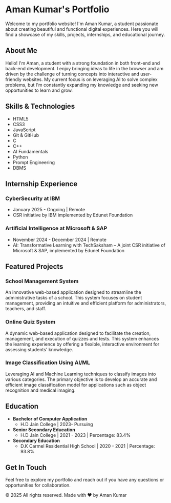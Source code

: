 
# Aman Kumar's Portfolio

Welcome to my portfolio website! I'm Aman Kumar, a student passionate about creating beautiful and functional digital experiences. Here you will find a showcase of my skills, projects, internships, and educational journey.

## About Me

Hello! I'm Aman, a student with a strong foundation in both front-end and back-end development. I enjoy bringing ideas to life in the browser and am driven by the challenge of turning concepts into interactive and user-friendly websites. My current focus is on leveraging AI to solve complex problems, but I'm constantly expanding my knowledge and seeking new opportunities to learn and grow.

## Skills & Technologies

- HTML5
- CSS3
- JavaScript
- Git & GitHub
- C
- C++
- AI Fundamentals
- Python
- Prompt Engineering
- DBMS

## Internship Experience

### CyberSecurity at IBM
- January 2025 - Ongoing | Remote
- CSR initiative by IBM implemented by Edunet Foundation

### Artificial Intelligence at Microsoft & SAP
- November 2024 - December 2024 | Remote
- AI: Transformative Learning with TechSaksham – A joint CSR initiative of Microsoft & SAP, implemented by Edunet Foundation

## Featured Projects

### School Management System 
An innovative web-based application designed to streamline the administrative tasks of a school. This system focuses on student management, providing an intuitive and efficient platform for administrators, teachers, and staff.

### Online Quiz System 
A dynamic web-based application designed to facilitate the creation, management, and execution of quizzes and tests. This system enhances the learning experience by offering a flexible, interactive environment for assessing students' knowledge.

### Image Classification Using AI/ML
Leveraging AI and Machine Learning techniques to classify images into various categories. The primary objective is to develop an accurate and efficient image classification model for applications such as object recognition and medical imaging.

## Education

- **Bachelor of Computer Application**
  - H.D Jain College | 2023- Pursuing
- **Senior Secondary Education**
  - H.D Jain College | 2021 - 2023 | Percentage: 83.4%
- **Secondary Education**
  - D.K Carmel Residential High School | 2020 - 2021 | Percentage: 93.8%

## Get In Touch

Feel free to explore my portfolio and reach out if you have any questions or opportunities for collaboration.


© 2025 All rights reserved. Made with ❤️ by Aman Kumar
